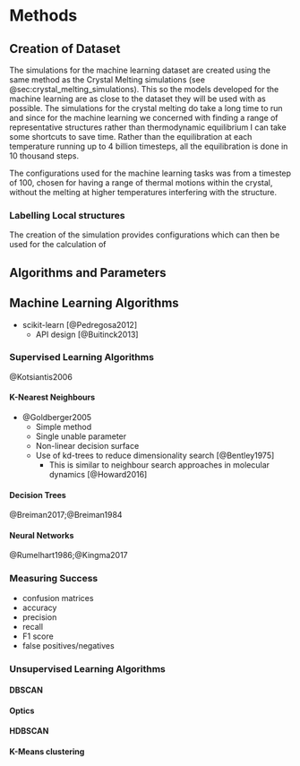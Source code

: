 # Methods

## Creation of Dataset

The simulations for the machine learning dataset
are created using the same method as the Crystal Melting
simulations (see @sec:crystal_melting_simulations).
This so the models developed for the machine learning
are as close to the dataset they will be used with as possible.
The simulations for the crystal melting do take a long time to run
and since for the machine learning we concerned with
finding a range of representative structures rather than thermodynamic equilibrium
I can take some shortcuts to save time.
Rather than the equilibration at each temperature running up to 4 billion timesteps,
all the equilibration is done in 10 thousand steps.

The configurations used for the machine learning tasks
was from a timestep of 100,
chosen for having a range of thermal motions within the crystal,
without the melting at higher temperatures interfering with the structure.

### Labelling Local structures

The creation of the simulation provides configurations
which can then be used for the calculation of

## Algorithms and Parameters

## Machine Learning Algorithms

- scikit-learn [@Pedregosa2012]
    - API design [@Buitinck2013]

### Supervised Learning Algorithms

@Kotsiantis2006

#### K-Nearest Neighbours

- @Goldberger2005
    - Simple method
    - Single unable parameter
    - Non-linear decision surface
    - Use of kd-trees to reduce dimensionality search [@Bentley1975]
        - This is similar to neighbour search approaches in molecular dynamics [@Howard2016]

#### Decision Trees

@Breiman2017;@Breiman1984

#### Neural Networks

@Rumelhart1986;@Kingma2017

### Measuring Success

- confusion matrices
- accuracy
- precision
- recall
- F1 score
- false positives/negatives

### Unsupervised Learning Algorithms

#### DBSCAN

#### Optics

#### HDBSCAN

#### K-Means clustering
